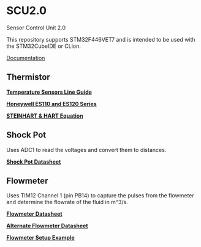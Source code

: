 # SCU2.0

Sensor Control Unit 2.0

This repository supports STM32F446VET7 and is intended to be used with the STM32CubeIDE or CLion.

[Documentation](https://docs.google.com/document/d/1yh-vWpTT_wejGpQy9ZQ7YVPmWP_CSU35yJfaNo2MAhA/edit?usp=drive_link)

## Thermistor

[**Temperature Sensors Line Guide**](https://drive.google.com/file/d/1dFKre9OKWxstRY-8zY3tSeb5LHlalR9f/view?usp=drive_link)

[**Honeywell ES110 and ES120 Series**](https://drive.google.com/file/d/1ghP8LBqkBAeznuTnMJgH6ZwvHYQ8_Wdi/view?usp=drive_link)

[**STEINHART & HART Equation**](https://drive.google.com/file/d/1xewpkaQVt0oJnFVwyUym_0Ixe8qXAvnR/view?usp=drive_link)

## Shock Pot
Uses ADC1 to read the voltages and convert them to distances.

[**Shock Pot Datasheet**](https://drive.google.com/file/d/1g9wjH6BT5--y21_IYlu2G4MbX3KbiAo5/view?usp=share_link)

## Flowmeter
Uses TIM12 Channel 1 (pin PB14) to capture the pulses from the flowmeter and determine the flowrate of the fluid in m^3/s.

[**Flowmeter Datasheet**](https://drive.google.com/file/d/1eDgrtt3bu5jgN7wbFmfX5pk9RuAkB_hs/view?usp=share_link)

[**Alternate Flowmeter Datasheet**](https://drive.google.com/file/d/1jgxNPx9BC58do8RVcqYU6hQfMw6DpTo8/view?usp=share_link)

[**Flowmeter Setup Example**](https://drive.google.com/file/d/1NjP9FMI18lw6DNG9UNYPWaCROAbHNBPB/view?usp=share_link)